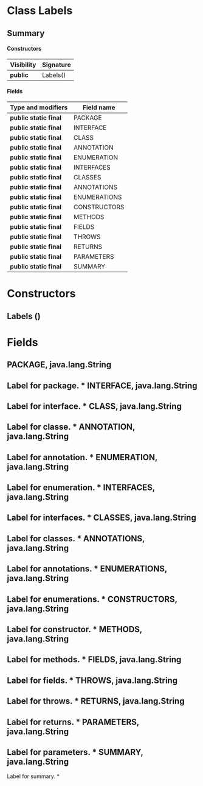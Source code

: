 Class Labels
============
Summary
-------
#### Constructors
| Visibility | Signature |
| ---------- | --------- |
| **public** | Labels()  |
#### Fields
| Type and modifiers      | Field name   |
| ----------------------- | ------------ |
| **public static final** | PACKAGE      |
| **public static final** | INTERFACE    |
| **public static final** | CLASS        |
| **public static final** | ANNOTATION   |
| **public static final** | ENUMERATION  |
| **public static final** | INTERFACES   |
| **public static final** | CLASSES      |
| **public static final** | ANNOTATIONS  |
| **public static final** | ENUMERATIONS |
| **public static final** | CONSTRUCTORS |
| **public static final** | METHODS      |
| **public static final** | FIELDS       |
| **public static final** | THROWS       |
| **public static final** | RETURNS      |
| **public static final** | PARAMETERS   |
| **public static final** | SUMMARY      |

Constructors
============
Labels ()
---------


Fields
======
PACKAGE, java.lang.String
-------------------------
Label for package. *
INTERFACE, java.lang.String
---------------------------
Label for interface. *
CLASS, java.lang.String
-----------------------
Label for classe. *
ANNOTATION, java.lang.String
----------------------------
Label for annotation. *
ENUMERATION, java.lang.String
-----------------------------
Label for enumeration. *
INTERFACES, java.lang.String
----------------------------
Label for interfaces. *
CLASSES, java.lang.String
-------------------------
Label for classes. *
ANNOTATIONS, java.lang.String
-----------------------------
Label for annotations. *
ENUMERATIONS, java.lang.String
------------------------------
Label for enumerations. *
CONSTRUCTORS, java.lang.String
------------------------------
Label for constructor. *
METHODS, java.lang.String
-------------------------
Label for methods. *
FIELDS, java.lang.String
------------------------
Label for fields. *
THROWS, java.lang.String
------------------------
Label for throws. *
RETURNS, java.lang.String
-------------------------
Label for returns. *
PARAMETERS, java.lang.String
----------------------------
Label for parameters. *
SUMMARY, java.lang.String
-------------------------
Label for summary. *

